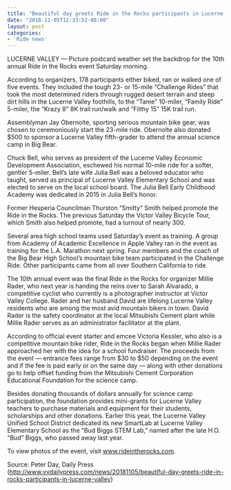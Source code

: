 ```yaml
---
title: "Beautiful day greets Ride in the Rocks participants in Lucerne Valley"
date: "2018-11-05T12:33:52-08:00"
layout: post
categories:
- 'Ride news'
---
```


LUCERNE VALLEY — Picture postcard weather set the backdrop for the 10th annual Ride in the Rocks event Saturday morning.

According to organizers, 178 participants either biked, ran or walked one of five events. They included the tough 23- or 15-mile “Challenge Rides” that took the most determined riders through rugged desert terrain and steep dirt hills in the Lucerne Valley foothills, to the “Tame” 10-miler, “Family Ride” 5-miler, the “Krazy 8” 8K trail run/walk and “Filthy 15” 15K trail run.

Assemblyman Jay Obernolte, sporting serious mountain bike gear, was chosen to ceremoniously start the 23-mile ride. Obernolte also donated $500 to sponsor a Lucerne Valley fifth-grader to attend the annual science camp in Big Bear.

Chuck Bell, who serves as president of the Lucerne Valley Economic Development Association, eschewed his normal 10-mile ride for a softer, gentler 5-miler. Bell’s late wife Julia Bell was a beloved educator who taught, served as principal of Lucerne Valley Elementary School and was elected to serve on the local school board. The Julia Bell Early Childhood Academy was dedicated in 2015 in Julia Bell’s honor.

Former Hesperia Councilman Thurston “Smitty” Smith helped promote the Ride in the Rocks. The previous Saturday the Victor Valley Bicycle Tour, which Smith also helped promote, had a turnout of nearly 300.

Several area high school teams used Saturday’s event as training. A group from Academy of Academic Excellence in Apple Valley ran in the event as training for the L.A. Marathon next spring. Four members and the coach of the Big Bear High School’s mountain bike team participated in the Challenge Ride. Other participants came from all over Southern California to ride.

The 10th annual event was the final Ride in the Rocks for organizer Millie Rader, who next year is handing the reins over to Sarah Alvarado, a competitive cyclist who currently is a photographer instructor at Victor Valley College. Rader and her husband David are lifelong Lucerne Valley residents who are among the most avid mountain bikers in town. David Rader is the safety coordinator at the local Mitsubishi Cement plant while Millie Rader serves as an administrator facilitator at the plant.

According to official event starter and emcee Victoria Kessler, who also is a competitive mountain bike rider, Ride in the Rocks began when Millie Rader approached her with the idea for a school fundraiser. The proceeds from the event — entrance fees range from $30 to $50 depending on the event and if the fee is paid early or on the same day — along with other donations go to help offset funding from the Mitsubishi Cement Corporation Educational Foundation for the science camp.

Besides donating thousands of dollars annually for science camp participation, the foundation provides mini-grants for Lucerne Valley teachers to purchase materials and equipment for their students, scholarships and other donations. Earlier this year, the Lucerne Valley Unified School District dedicated its new SmartLab at Lucerne Valley Elementary School as the “Bud Biggs STEM Lab,” named after the late H.O. “Bud” Biggs, who passed away last year.

To view photos of the event, visit www.rideintherocks.com.

Source: Peter Day, Daily Press (http://www.vvdailypress.com/news/20181105/beautiful-day-greets-ride-in-rocks-participants-in-lucerne-valley)